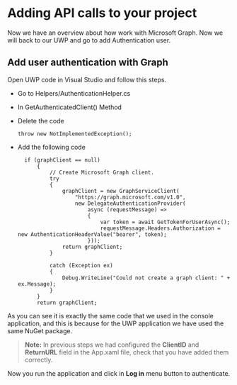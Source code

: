 # Adding API calls to your project

Now we have an overview about how work with Microsoft Graph. Now we will back to our UWP and go to add Authentication user.

## Add user authentication with Graph
Open UWP code in Visual Studio and follow this steps.

- Go to Helpers/AuthenticationHelper.cs
- In GetAuthenticatedClient() Method
- Delete the code

   	`throw new NotImplementedException();`

- Add the following code

		if (graphClient == null)
            {
                // Create Microsoft Graph client.
                try
                {
                    graphClient = new GraphServiceClient(
                        "https://graph.microsoft.com/v1.0",
                        new DelegateAuthenticationProvider(
                            async (requestMessage) =>
                            {
                                var token = await GetTokenForUserAsync();
                                requestMessage.Headers.Authorization = new AuthenticationHeaderValue("bearer", token);
                            }));
                    return graphClient;
                }

                catch (Exception ex)
                {
                    Debug.WriteLine("Could not create a graph client: " + ex.Message);
                }
			}
			return graphClient;


As you can see it is exactly the same code that we used in the console application, and this is because for the UWP application we have used the same NuGet package.

> **Note:** In previous steps we had configured the **ClientID** and **ReturnURL** field in the App.xaml file, check that you have added them correctly.

Now you run the application and click in **Log in** menu button to authenticate.
